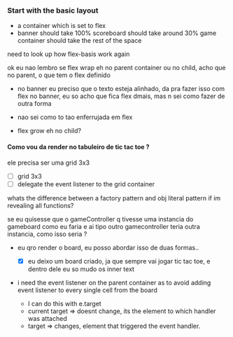 ### Start with the basic layout

- a container which is set to flex
- banner should take 100%
  scoreboard should take around 30%
  game container should take the rest of the space

need to look up how flex-basis work again

ok eu nao lembro se flex wrap eh no parent container ou no child, acho que no parent, o que tem o flex definido

- no banner eu preciso que o texto esteja alinhado, da pra fazer isso com flex no banner, eu so acho que fica flex dmais, mas n sei como fazer de outra forma
- nao sei como to tao enferrujada em flex

- flex grow eh no child?

#### Como vou da render no tabuleiro de tic tac toe ?

ele precisa ser uma grid 3x3

- [ ] grid 3x3
- [ ] delegate the event listener to the grid container

whats the difference between a factory pattern and obj literal pattern if im revealing all functions?

se eu quisesse que o gameController q tivesse uma instancia do gameboard como eu faria e ai tipo outro gamecontroller teria outra instancia, como isso seria ?

- eu qro render o board, eu posso abordar isso de duas formas..

  - [x] eu deixo um board criado, ja que sempre vai jogar tic tac toe, e dentro dele eu so mudo os inner text

- i need the event listener on the parent container as to avoid adding event listener to every single cell from the board
  - I can do this with e.target
  - current target => doesnt change, its the element to which handler was attached
  - target => changes, element that triggered the event handler.
